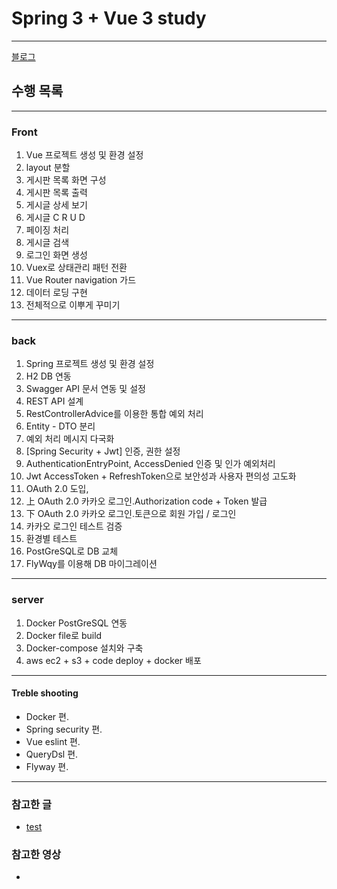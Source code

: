 # Spring 3 + Vue 3 study
---
[블로그](https://ruukr8080.github.io)

## 수행 목록
---
### Front
1. Vue 프로젝트 생성 및 환경 설정 
2. layout 분할
3. 게시판 목록 화면 구성
4. 게시판 목록 출력
5. 게시글 상세 보기
6. 게시글 C R U D
7. 페이징 처리
8. 게시글 검색
9. 로그인 화면 생성
10. Vuex로 상태관리 패턴 전환 
11. Vue Router navigation 가드
12. 데이터 로딩 구현
13. 전체적으로 이뿌게 꾸미기

---
### back
1. Spring 프로젝트 생성 및 환경 설정
2. H2 DB 연동
3. Swagger API 문서 연동 및 설정
4. REST API 설계
5. RestControllerAdvice를 이용한 통합 예외 처리
6. Entity - DTO 분리
7. 예외 처리 메시지 다국화
8. [Spring Security + Jwt] 인증, 권한 설정
9. AuthenticationEntryPoint, AccessDenied 인증 및 인가 예외처리
10. Jwt AccessToken + RefreshToken으로 보안성과 사용자 편의성 고도화
11. OAuth 2.0 도입,
12. 上 OAuth 2.0 카카오 로그인.Authorization code + Token 발급
13. 下 OAuth 2.0 카카오 로그인.토큰으로 회원 가입 / 로그인
14. 카카오 로그인 테스트 검증
15. 환경별 테스트
16. PostGreSQL로 DB 교체
17. FlyWqy를 이용해 DB 마이그레이션

---
### server
1. Docker PostGreSQL 연동
2. Docker file로 build
3. Docker-compose 설치와 구축
4. aws ec2 + s3 + code deploy + docker 배포

---
#### Treble shooting

- Docker 편.
- Spring security 편.
- Vue eslint 편.
- QueryDsl 편.
- Flyway 편.

---
### 참고한 글
- [test](www.test.com)

### 참고한 영상 
- 
